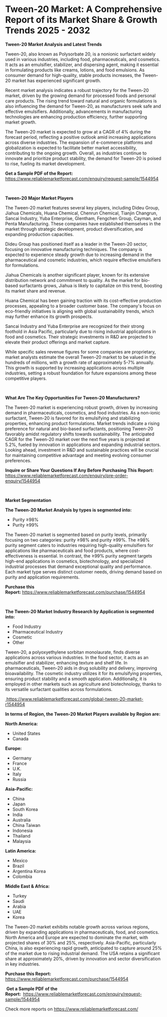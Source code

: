 <p><h1>Tween-20 Market: A Comprehensive Report of its Market Share & Growth Trends 2025 - 2032</h1></p><p><strong>Tween-20 Market Analysis and Latest Trends</strong></p>
<p><p>Tween-20, also known as Polysorbate 20, is a nonionic surfactant widely used in various industries, including food, pharmaceuticals, and cosmetics. It acts as an emulsifier, stabilizer, and dispersing agent, making it essential in formulating products like creams, lotions, and food emulsions. As consumer demand for high-quality, stable products increases, the Tween-20 market has experienced significant growth.</p><p>Recent market analysis indicates a robust trajectory for the Tween-20 market, driven by the growing demand for processed foods and personal care products. The rising trend toward natural and organic formulations is also influencing the demand for Tween-20, as manufacturers seek safe and effective emulsifiers. Additionally, advancements in manufacturing technologies are enhancing production efficiency, further supporting market growth.</p><p>The Tween-20 market is expected to grow at a CAGR of 4% during the forecast period, reflecting a positive outlook amid increasing applications across diverse industries. The expansion of e-commerce platforms and globalization is expected to facilitate better market accessibility, contributing to the ongoing growth. Overall, as industries continue to innovate and prioritize product stability, the demand for Tween-20 is poised to rise, fueling its market development.</p></p>
<p><strong>Get a Sample PDF of the Report:&nbsp;</strong> <a href="https://www.reliablemarketforecast.com/enquiry/request-sample/1544954?utm_campaign=2207&utm_medium=2&utm_source=Github&utm_content=ia&utm_term=02022025&utm_id=tween-20">https://www.reliablemarketforecast.com/enquiry/request-sample/1544954</a></p>
<p>&nbsp;</p>
<p><strong>Tween-20 Major Market Players</strong></p>
<p><p>The Tween-20 market features several key players, including Dideu Group, Jiahua Chemicals, Huana Chemical, Chenrun Chemical, Tianjin Changrun, Sancai Industry, Yuba Enterprise, Glentham, Fengchen Group, Cayman, and Penta Manufacturing. These companies have established themselves in the market through strategic development, product diversification, and expanding production capacities.</p><p>Dideu Group has positioned itself as a leader in the Tween-20 sector, focusing on innovative manufacturing techniques. The company is expected to experience steady growth due to increasing demand in the pharmaceutical and cosmetic industries, which require effective emulsifiers for formulations.</p><p>Jiahua Chemicals is another significant player, known for its extensive distribution network and commitment to quality. As the market for bio-based surfactants grows, Jiahua is likely to capitalize on this trend, boosting its market share and revenue.</p><p>Huana Chemical has been gaining traction with its cost-effective production processes, appealing to a broader customer base. The company's focus on eco-friendly initiatives is aligning with global sustainability trends, which may further enhance its growth prospects.</p><p>Sancai Industry and Yuba Enterprise are recognized for their strong foothold in Asia Pacific, particularly due to rising industrial applications in food and cosmetics. Their strategic investments in R&D are projected to elevate their product offerings and market capture.</p><p>While specific sales revenue figures for some companies are proprietary, market analysts estimate the overall Tween-20 market to be valued in the hundreds of millions, with a growth rate of approximately 5-7% annually. This growth is supported by increasing applications across multiple industries, setting a robust foundation for future expansions among these competitive players.</p></p>
<p>&nbsp;</p>
<p><strong>What Are The Key Opportunities For Tween-20 Manufacturers?</strong></p>
<p><p>The Tween-20 market is experiencing robust growth, driven by increasing demand in pharmaceuticals, cosmetics, and food industries. As a non-ionic surfactant, Tween-20 is favored for its emulsifying and stabilizing properties, enhancing product formulations. Market trends indicate a rising preference for natural and bio-based surfactants, positioning Tween-20 favorably amidst regulatory shifts towards sustainability. The anticipated CAGR for the Tween-20 market over the next five years is projected at 5.2%, fueled by innovation in applications and expanding industrial sectors. Looking ahead, investment in R&D and sustainable practices will be crucial for maintaining competitive advantage and meeting evolving consumer preferences.</p></p>
<p><strong>Inquire or Share Your Questions If Any Before Purchasing This Report:</strong> <a href="https://www.reliablemarketforecast.com/enquiry/pre-order-enquiry/1544954?utm_campaign=2207&utm_medium=2&utm_source=Github&utm_content=ia&utm_term=02022025&utm_id=tween-20">https://www.reliablemarketforecast.com/enquiry/pre-order-enquiry/1544954</a></p>
<p>&nbsp;</p>
<p><strong>Market Segmentation</strong></p>
<p><strong>The Tween-20 Market Analysis by types is segmented into:</strong></p>
<p><ul><li>Purity ≥98%</li><li>Purity ≥99%</li></ul></p>
<p><p>The Tween-20 market is segmented based on purity levels, primarily focusing on two categories: purity ≥98% and purity ≥99%. The ≥98% purity segment caters to industries requiring high-quality emulsifiers for applications like pharmaceuticals and food products, where cost-effectiveness is essential. In contrast, the ≥99% purity segment targets high-end applications in cosmetics, biotechnology, and specialized industrial processes that demand exceptional quality and performance. Each market type serves distinct customer needs, driving demand based on purity and application requirements.</p></p>
<p><strong>Purchase this Report:&nbsp;</strong><a href="https://www.reliablemarketforecast.com/purchase/1544954?utm_campaign=2207&utm_medium=2&utm_source=Github&utm_content=ia&utm_term=02022025&utm_id=tween-20">https://www.reliablemarketforecast.com/purchase/1544954</a></p>
<p>&nbsp;</p>
<p><strong>The Tween-20 Market Industry Research by Application is segmented into:</strong></p>
<p><ul><li>Food Industry</li><li>Pharmaceutical Industry</li><li>Cosmetic</li><li>Other</li></ul></p>
<p><p>Tween-20, a polyoxyethylene sorbitan monolaurate, finds diverse applications across various industries. In the food sector, it acts as an emulsifier and stabilizer, enhancing texture and shelf life. In pharmaceuticals, Tween-20 aids in drug solubility and delivery, improving bioavailability. The cosmetic industry utilizes it for its emulsifying properties, ensuring product stability and a smooth application. Additionally, it is employed in other markets such as agriculture and biotechnology, thanks to its versatile surfactant qualities across formulations.</p></p>
<p><a href="https://www.reliablemarketforecast.com/global-tween-20-market-r1544954?utm_campaign=2207&utm_medium=2&utm_source=Github&utm_content=ia&utm_term=02022025&utm_id=tween-20">&nbsp;https://www.reliablemarketforecast.com/global-tween-20-market-r1544954</a></p>
<p><strong>In terms of Region, the Tween-20 Market Players available by Region are:</strong></p>
<p>
    <p> <strong> North America: </strong>
        <ul>
            <li>United States</li>
            <li>Canada</li>
        </ul>
        </p> 
    <p> <strong> Europe: </strong>
        <ul>
            <li>Germany</li>
            <li>France</li>
            <li>U.K.</li>
            <li>Italy</li>
            <li>Russia</li>
        </ul>
        </p> 
    <p> <strong> Asia-Pacific: </strong>
        <ul>
            <li>China</li>
            <li>Japan</li>
            <li>South Korea</li>
            <li>India</li>
            <li>Australia</li>
            <li>China Taiwan</li>
            <li>Indonesia</li>
            <li>Thailand</li>
            <li>Malaysia</li>
        </ul>
        </p> 
    <p> <strong> Latin America: </strong>
        <ul>
            <li>Mexico</li>
            <li>Brazil</li>
            <li>Argentina Korea</li>
            <li>Colombia</li>
        </ul>
        </p> 
    <p> <strong> Middle East & Africa: </strong>
        <ul>
            <li>Turkey</li>
            <li>Saudi</li>
            <li>Arabia</li>
            <li>UAE</li>
            <li>Korea</li>
        </ul>
    </p>
    </p>
<p><p>The Tween-20 market exhibits notable growth across various regions, driven by expanding applications in pharmaceuticals, food, and cosmetics. North America and Europe are expected to dominate the market, with projected shares of 30% and 25%, respectively. Asia-Pacific, particularly China, is also experiencing rapid growth, anticipated to capture around 25% of the market due to rising industrial demand. The USA retains a significant share at approximately 20%, driven by innovation and sector diversification in key industries.</p></p>
<p><strong>Purchase this Report: </strong><a href="https://www.reliablemarketforecast.com/purchase/1544954?utm_campaign=2207&utm_medium=2&utm_source=Github&utm_content=ia&utm_term=02022025&utm_id=tween-20">https://www.reliablemarketforecast.com/purchase/1544954</a></p>
<p>&nbsp;<strong>Get a Sample PDF of the Report:&nbsp;&nbsp;</strong><a href="https://www.reliablemarketforecast.com/enquiry/request-sample/1544954?utm_campaign=2207&utm_medium=2&utm_source=Github&utm_content=ia&utm_term=02022025&utm_id=tween-20">https://www.reliablemarketforecast.com/enquiry/request-sample/1544954</a></p>
<p><strong></strong></p>
<p>Check more reports on <a href="https://www.reliablemarketforecast.com/?utm_campaign=2207&utm_medium=2&utm_source=Github&utm_content=ia&utm_term=02022025&utm_id=tween-20">https://www.reliablemarketforecast.com/</a></p>